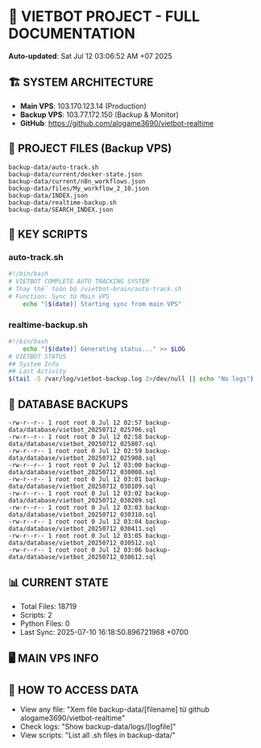# 🤖 VIETBOT PROJECT - FULL DOCUMENTATION
**Auto-updated**: Sat Jul 12 03:06:52 AM +07 2025

## 🏗️ SYSTEM ARCHITECTURE
- **Main VPS**: 103.170.123.14 (Production)
- **Backup VPS**: 103.77.172.150 (Backup & Monitor)
- **GitHub**: https://github.com/alogame3690/vietbot-realtime

## 📁 PROJECT FILES (Backup VPS)
```
backup-data/auto-track.sh
backup-data/current/docker-state.json
backup-data/current/n8n_workflows.json
backup-data/files/My_workflow_2_10.json
backup-data/INDEX.json
backup-data/realtime-backup.sh
backup-data/SEARCH_INDEX.json
```

## 🔧 KEY SCRIPTS
### auto-track.sh
```bash
#!/bin/bash
# VIETBOT COMPLETE AUTO TRACKING SYSTEM
# Thay thế toàn bộ /vietbot-brain/auto-track.sh
# Function: Sync từ Main VPS
    echo "[$(date)] Starting sync from main VPS"
```
### realtime-backup.sh
```bash
#!/bin/bash
    echo "[$(date)] Generating status..." >> $LOG
# VIETBOT STATUS
## System Info
## Last Activity
$(tail -5 /var/log/vietbot-backup.log 2>/dev/null || echo "No logs")
```

## 💾 DATABASE BACKUPS
```
-rw-r--r-- 1 root root 0 Jul 12 02:57 backup-data/database/vietbot_20250712_025706.sql
-rw-r--r-- 1 root root 0 Jul 12 02:58 backup-data/database/vietbot_20250712_025807.sql
-rw-r--r-- 1 root root 0 Jul 12 02:59 backup-data/database/vietbot_20250712_025908.sql
-rw-r--r-- 1 root root 0 Jul 12 03:00 backup-data/database/vietbot_20250712_030008.sql
-rw-r--r-- 1 root root 0 Jul 12 03:01 backup-data/database/vietbot_20250712_030109.sql
-rw-r--r-- 1 root root 0 Jul 12 03:02 backup-data/database/vietbot_20250712_030209.sql
-rw-r--r-- 1 root root 0 Jul 12 03:03 backup-data/database/vietbot_20250712_030310.sql
-rw-r--r-- 1 root root 0 Jul 12 03:04 backup-data/database/vietbot_20250712_030411.sql
-rw-r--r-- 1 root root 0 Jul 12 03:05 backup-data/database/vietbot_20250712_030512.sql
-rw-r--r-- 1 root root 0 Jul 12 03:06 backup-data/database/vietbot_20250712_030612.sql
```

## 📊 CURRENT STATE
- Total Files: 18719
- Scripts: 2
- Python Files: 0
- Last Sync: 2025-07-10 16:18:50.896721968 +0700

## 🖥️ MAIN VPS INFO


## 🚨 HOW TO ACCESS DATA
- View any file: "Xem file backup-data/[filename] từ github alogame3690/vietbot-realtime"
- Check logs: "Show backup-data/logs/[logfile]"
- View scripts: "List all .sh files in backup-data/"
